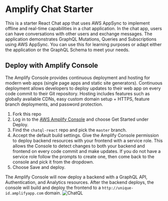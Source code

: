 # Amplify Chat Starter

This is a starter React Chat app that uses AWS AppSync to implement offline and real-time capabilities in a chat application. In the chat app, users can have conversations with other users and exchange messages. The application demonstrates GraphQL Mutations, Queries and Subscriptions using AWS AppSync. You can use this for learning purposes or adapt either the application or the GraphQL Schema to meet your needs.

## Deploy with Amplify Console
The Amplify Console provides continuous deployment and hosting for modern web apps (single page apps and static site generators). Continuous deployment allows developers to deploy updates to their web app on every code commit to their Git repository. Hosting includes features such as globally available CDNs, easy custom domain setup + HTTPS, feature branch deployments, and password protection.

1. Fork this repo
1. Log in to the [AWS Amplify Console](https://console.aws.amazon.com/amplify/home) and choose Get Started under Deploy.
1. Find the `chatql-react` repo and pick the `master` branch.
1. Accept the default build settings. Give the Amplify Console permission to deploy backend resources with your frontend with a service role. This allows the Console to detect changes to both your backend and frontend on every code commit and make updates. If you do not have a service role follow the prompts to create one, then come back to the console and pick it from the dropdown.
1. Choose Save and deploy.

The Amplify Console will now deploy a backend with a GraphQL API, Authentication, and Analytics resources. After the backend deploys, the console will build and deploy the frontend to a `http://unique-id.amplifyapp.com` domain.
![ChatQL](./images/chatql.gif)
